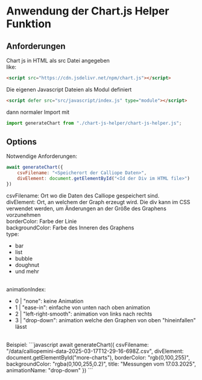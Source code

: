 # Anwendung der Chart.js Helper Funktion


## Anforderungen
Chart js in HTML als src Datei angegeben<br>
like: <br>
```html
<script src="https://cdn.jsdelivr.net/npm/chart.js"></script>
```
Die eigenen Javascript Dateien als Modul definiert <br>
```html
<script defer src="src/javascript/index.js" type="module"></script>
```
dann normaler Import mit
```javascript
import generateChart from "./chart-js-helper/chart-js-helper.js";
```

## Options
Notwendige Anforderungen:
```javascript
await generateChart({
    csvFilename: "<Speicherort der Calliope Daten>",
    divElement: document.getElementById("<Id der Div im HTML file>")
})
```

csvFilename: Ort wo die Daten des Calliope gespeichert sind. <br>
divElement: Ort, an welchem der Graph erzeugt wird. Die div kann im CSS verwendet werden, um Änderungen an der Größe des Graphens vorzunehmen <br>
borderColor: Farbe der Linie <br>
backgroundColor: Farbe des Inneren des Graphens <br>
type:
<ul>
    <li>bar</li>
    <li>list</li>
    <li>bubble</li>
    <li>doughnut</li>
    <li>und mehr</li>
</ul>
<br>
animationIndex:
<ul>
    <li>0 | "none": keine Animation</li>
    <li>1 | "ease-in": einfache von unten nach oben animation</li>
    <li>2 | "left-right-smooth": animation von links nach rechts</li>
    <li>3 | "drop-down": animation welche den Graphen von oben "hineinfallen" lässt</li>
</ul>
<br>
Beispiel:
```javascript
    await generateChart({
    csvFilename: "/data/calliopemini-data-2025-03-17T12-29-16-698Z.csv",
    divElement: document.getElementById("more-charts"),
    borderColor: "rgb(0,100,255)",
    backgroundColor: "rgba(0,100,255,0.2)",
    title: "Messungen vom 17.03.2025",
    animationName: "drop-down"
})
```
